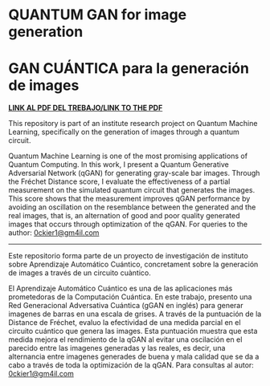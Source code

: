 # QUANTUM GAN for image generation 
# GAN CUÁNTICA para la generación de images

[**LINK AL PDF DEL TREBAJO/LINK TO THE PDF**](https://github.com/tomiock/qGAN/blob/main/quantumGAN/LATEX/Rplan.pdf)

This repository is part of an institute research project on Quantum Machine Learning, specifically on the generation of images through a quantum circuit.

Quantum Machine Learning is one of the most promising applications of Quantum Computing. In this work, I present a Quantum Generative Adversarial Network (qGAN) for generating gray-scale bar images. Through the Fréchet Distance score, I evaluate the effectiveness of a partial measurement on the simulated quantum circuit that generates the images. This score shows that the measurement improves qGAN performance by avoiding an oscillation on the resemblance between the generated and the real images, that is, an alternation of good and poor quality generated images that occurs through optimization of the qGAN. For queries to the author: 0ckier1@gm4il.com
_____________________________________________________________________________________________________________________________________________________________
Este repositorio forma parte de un proyecto de investigación de instituto sobre Aprendizaje Automático Cuántico, concretament sobre la generación de images a través de un circuito cuàntico.

El Aprendizaje Automático Cuántico es una de las aplicaciones más prometedoras de la Computación Cuántica. En este trabajo, presento una Red Generacional Adversativa Cuántica (gGAN en inglés) para generar imagenes de barras en una escala de grises. A través de la puntuación de la  Distance de Fréchet, evaluo la efectividad de una medida parcial en el circuito cuántico que genera las images. Esta puntuación muestra que esta medida mejora el rendimiento de la qGAN al evitar una oscilación en el parecido entre las imagenes generadas y las reales, es decir, una alternancia entre imagenes generades de buena y mala calidad que se da a cabo a través de toda la optimización de la qGAN. Para consultas al autor: 0ckier1@gm4il.com

